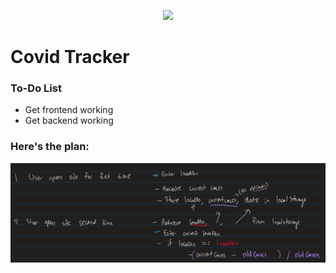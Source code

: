 <p align="center">
  <img src="https://raw.githubusercontent.com/samuel-ping/covid-tracker/master/screenshots/covid_tracker_banner.png">
</p>

# Covid Tracker

### To-Do List
- Get frontend working
- Get backend working

### Here's the plan:
![version 3, view1](./screenshots/the_plan.png)